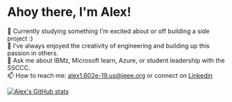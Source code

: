 # Ahoy there, I'm Alex!

<!-- **Alex1602e19/Alex1602e19** is a ✨ _special_ ✨ repository because its `README.md` (this file) appears on your GitHub profile. -->

💫 Currently studying something I'm excited about or off building a side project :)\
🧱 I’ve always enjoyed the creativity of engineering and building up this passion in others.\
💬 Ask me about IBMz, Microsoft learn, Azure, or student leadership with the SSCCC. \
📫 How to reach me: alex1.602e-19.us@ieee.org or connect on [Linkedin](https://linkedin.com/in/math-boy-does-math)

[![Alex's GitHub stats](https://github-readme-stats.vercel.app/api?username=alex1602e19)](https://github.com/anuraghazra/github-readme-stats)

<!-- **Alex1602e19/Alex1602e19** is a ✨ _special_ ✨ repository because its `README.md` (this file) appears on your GitHub profile. -->
